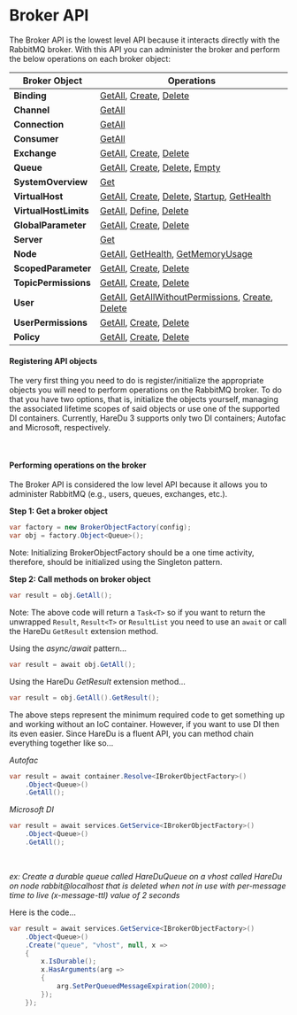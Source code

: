 # Broker API

The Broker API is the lowest level API because it interacts directly with the RabbitMQ broker. With this API you can administer the broker and perform the below operations on each broker object:

| Broker Object | Operations |
|---| --- |
| **Binding** | [GetAll](https://github.com/ahives/HareDu3/blob/master/docs/binding-get.md), [Create](https://github.com/ahives/HareDu3/blob/master/docs/binding-create.md), [Delete](https://github.com/ahives/HareDu3/blob/master/docs/binding-delete.md) |
| **Channel** | [GetAll](https://github.com/ahives/HareDu3/blob/master/docs/channel-get.md) |
| **Connection** | [GetAll](https://github.com/ahives/HareDu3/blob/master/docs/connection-get.md) |
| **Consumer** | [GetAll](https://github.com/ahives/HareDu3/blob/master/docs/consumer-get.md) |
| **Exchange** | [GetAll](https://github.com/ahives/HareDu3/blob/master/docs/exchange-get.md), [Create](https://github.com/ahives/HareDu3/blob/master/docs/exchange-create.md), [Delete](https://github.com/ahives/HareDu3/blob/master/docs/exchange-delete.md) |
| **Queue** | [GetAll](https://github.com/ahives/HareDu3/blob/master/docs/queue-get.md), [Create](https://github.com/ahives/HareDu3/blob/master/docs/queue-create.md), [Delete](https://github.com/ahives/HareDu3/blob/master/docs/queue-delete.md), [Empty](https://github.com/ahives/HareDu3/blob/master/docs/queue-empty.md) |
| **SystemOverview** | [Get](https://github.com/ahives/HareDu3/blob/master/docs/system-overview-get.md) |
| **VirtualHost** | [GetAll](https://github.com/ahives/HareDu3/blob/master/docs/vhost-get.md), [Create](https://github.com/ahives/HareDu3/blob/master/docs/vhost-create.md), [Delete](https://github.com/ahives/HareDu3/blob/master/docs/vhost-delete.md), [Startup](https://github.com/ahives/HareDu3/blob/master/docs/vhost-startup.md), [GetHealth](https://github.com/ahives/HareDu3/blob/master/docs/vhost-health.md) |
| **VirtualHostLimits** | [GetAll](https://github.com/ahives/HareDu3/blob/master/docs/vhost-limits-get.md), [Define](https://github.com/ahives/HareDu3/blob/master/docs/vhost-limits-define.md), [Delete](https://github.com/ahives/HareDu3/blob/master/docs/vhost-limits-delete.md) |
| **GlobalParameter** | [GetAll](https://github.com/ahives/HareDu3/blob/master/docs/global-parameter-get.md), [Create](https://github.com/ahives/HareDu3/blob/master/docs/global-parameter-create.md), [Delete](https://github.com/ahives/HareDu3/blob/master/docs/global-parameter-delete.md) |
| **Server**  | [Get](https://github.com/ahives/HareDu3/blob/master/docs/server-get.md) |
| **Node** | [GetAll](https://github.com/ahives/HareDu3/blob/master/docs/node-get.md), [GetHealth](https://github.com/ahives/HareDu3/blob/master/docs/node-health.md), [GetMemoryUsage](https://github.com/ahives/HareDu3/blob/master/docs/node-memory-get.md) |
| **ScopedParameter** | [GetAll](https://github.com/ahives/HareDu3/blob/master/docs/scoped-parameter-get.md), [Create](https://github.com/ahives/HareDu3/blob/master/docs/scoped-parameter-create.md), [Delete](https://github.com/ahives/HareDu3/blob/master/docs/scoped-parameter-delete.md) |
| **TopicPermissions** | [GetAll](https://github.com/ahives/HareDu3/blob/master/docs/topic-permissions-get.md), [Create](https://github.com/ahives/HareDu3/blob/master/docs/topic-permissions-create.md), [Delete](https://github.com/ahives/HareDu3/blob/master/docs/topic-permissions-delete.md) |
| **User** | [GetAll](https://github.com/ahives/HareDu3/blob/master/docs/user-get.md), [GetAllWithoutPermissions](https://github.com/ahives/HareDu3/blob/master/docs/user-get-without-permissions.md), [Create](https://github.com/ahives/HareDu3/blob/master/docs/user-create.md), [Delete](https://github.com/ahives/HareDu3/blob/master/docs/user-delete.md) |
| **UserPermissions** | [GetAll](https://github.com/ahives/HareDu3/blob/master/docs/user-permissions-get.md), [Create](https://github.com/ahives/HareDu3/blob/master/docs/user-permissions-create.md), [Delete](https://github.com/ahives/HareDu3/blob/master/docs/user-permissions-delete.md) |
| **Policy** | [GetAll](https://github.com/ahives/HareDu3/blob/master/docs/policy-get.md), [Create](https://github.com/ahives/HareDu3/blob/master/docs/policy-create.md), [Delete](https://github.com/ahives/HareDu3/blob/master/docs/policy-delete.md) |

#### Registering API objects
The very first thing you need to do is register/initialize the appropriate objects you will need to perform operations on the RabbitMQ broker. To do that you have two options, that is, initialize the objects yourself, managing the associated lifetime scopes of said objects or use one of the supported DI containers. Currently, HareDu 3 supports only two DI containers; Autofac and Microsoft, respectively.

<br>

#### Performing operations on the broker
The Broker API is considered the low level API because it allows you to administer RabbitMQ (e.g., users, queues, exchanges, etc.).

**Step 1: Get a broker object**
```c#
var factory = new BrokerObjectFactory(config);
var obj = factory.Object<Queue>();
```
Note: Initializing BrokerObjectFactory should be a one time activity, therefore, should be initialized using the Singleton pattern.

**Step 2: Call methods on broker object**
```c#
var result = obj.GetAll();
```

Note: The above code will return a `Task<T>` so if you want to return the unwrapped ```Result```, ```Result<T>``` or ```ResultList``` you need to use an ```await``` or call the HareDu ```GetResult``` extension method.

Using the *async/await* pattern...
```c#
var result = await obj.GetAll();
```

Using the HareDu *GetResult* extension method...
```c#
var result = obj.GetAll().GetResult();
```

The above steps represent the minimum required code to get something up and working without an IoC container. However, if you want to use DI then its even easier. Since HareDu is a fluent API, you can method chain everything together like so...

*Autofac*
```c#
var result = await container.Resolve<IBrokerObjectFactory>()
    .Object<Queue>()
    .GetAll();
```

*Microsoft DI*
```c#
var result = await services.GetService<IBrokerObjectFactory>()
    .Object<Queue>()
    .GetAll();
```

<br>

*ex: Create a durable queue called *HareDuQueue* on a vhost called *HareDu* on node *rabbit@localhost* that is deleted when not in use with per-message time to live (x-message-ttl) value of 2 seconds*

Here is the code...

```c#
var result = await services.GetService<IBrokerObjectFactory>()
    .Object<Queue>()
    .Create("queue", "vhost", null, x =>
    {
        x.IsDurable();
        x.HasArguments(arg =>
        {
            arg.SetPerQueuedMessageExpiration(2000);
        });
    });
```
